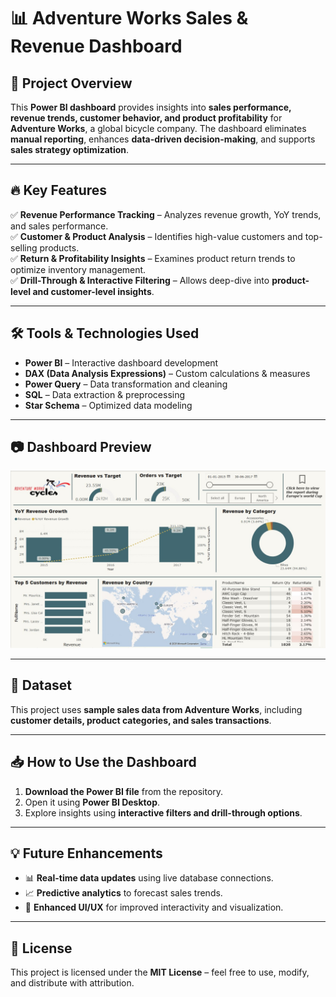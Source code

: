 # 📊 Adventure Works Sales & Revenue Dashboard

## 🚀 Project Overview  
This **Power BI dashboard** provides insights into **sales performance, revenue trends, customer behavior, and product profitability** for **Adventure Works**, a global bicycle company. The dashboard eliminates **manual reporting**, enhances **data-driven decision-making**, and supports **sales strategy optimization**.

---

## 🔥 Key Features  
✅ **Revenue Performance Tracking** – Analyzes revenue growth, YoY trends, and sales performance.  
✅ **Customer & Product Analysis** – Identifies high-value customers and top-selling products.  
✅ **Return & Profitability Insights** – Examines product return trends to optimize inventory management.  
✅ **Drill-Through & Interactive Filtering** – Allows deep-dive into **product-level and customer-level insights**.  

---

## 🛠️ Tools & Technologies Used  
- **Power BI** – Interactive dashboard development  
- **DAX (Data Analysis Expressions)** – Custom calculations & measures  
- **Power Query** – Data transformation and cleaning  
- **SQL** – Data extraction & preprocessing  
- **Star Schema** – Optimized data modeling  

---

## 📷 Dashboard Preview  
![Dashboard Preview](https://github.com/yashp329/Adventure-Works-Sales-Revenue-Dashboard/blob/main/Power_BI_Top_Line_Report.jpg)

---

## 📂 Dataset  
This project uses **sample sales data from Adventure Works**, including **customer details, product categories, and sales transactions**.  

---

## 📥 How to Use the Dashboard  
1. **Download the Power BI file** from the repository.  
2. Open it using **Power BI Desktop**.  
3. Explore insights using **interactive filters and drill-through options**.  

---

## 💡 Future Enhancements  
- 📊 **Real-time data updates** using live database connections.  
- 📈 **Predictive analytics** to forecast sales trends.  
- 🎨 **Enhanced UI/UX** for improved interactivity and visualization.  

---

## 📜 License  
This project is licensed under the **MIT License** – feel free to use, modify, and distribute with attribution.


